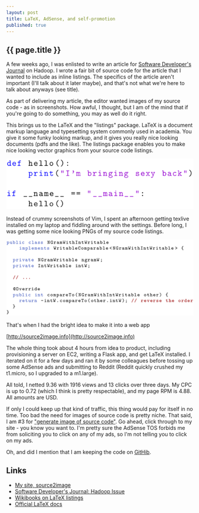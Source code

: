 ```yaml
---
layout: post
title: LaTeX, AdSense, and self-promotion
published: true
---
```


## {{ page.title }}

A few weeks ago, I was enlisted to write an article for [Software Developer's Journal](http://sdjournal.org/)
on Hadoop. I wrote a fair bit of source code for the article that I wanted to include as inline listings. The
specifics of the article aren't important (I'll talk about it later maybe), and that's not what we're here to 
talk about anyways (see title).

As part of delivering my article, the editor wanted images of my source code - as in screenshots. How awful, 
I thought, but I am of the mind that if you're going to do something, you may as well do it right.

This brings us to the LaTeX and the "listings" package. LaTeX is a document markup language and typesetting
system commonly used in academia. You give it some funky looking markup, and it gives you really nice looking
documents (pdfs and the like). The listings package enables you to make nice looking vector graphics from your
source code listings.

![LaTeX Listings image](/images/hello.png "Hello, LaTeX!")

Instead of crummy screenshots of Vim, I spent an afternoon getting texlive installed on my laptop and fiddling 
around with the settings. Before long, I was getting some nice looking PNGs of my source code listings. 

<img src="/images/listing-6.png" title="NGramWithIntWritable, yo." alt="Java source code listing" width="640px"/>

That's when I had the bright idea to make it into a web app

[http://source2image.info](http://source2image.info)

The whole thing took about 4 hours from idea to product, including provisioning a server on EC2, writing a Flask app,
and get LaTeX installed. I iterated on it for a few days and ran it by some colleagues before tossing up some 
AdSense ads and submitting to Reddit (Reddit quickly crushed my t1.micro, so I upgraded to a m1.large).

All told, I netted 9.36 with 1916 views and 13 clicks over three days. My CPC is up to 0.72 (which I think is pretty respectable),
and my page RPM is 4.88. All amounts are USD.

If only I could keep up that kind of traffic, this thing would pay for itself in no time. Too bad the need for images
of source code is pretty niche. That said, I am #3 for ["generate image of source code"](https://www.google.com/search?q=image+of+source+code).
Go ahead, click through to my site - you know you want to. I'm pretty sure the AdSense TOS forbids me from soliciting you to click on
any of my ads, so I'm not telling you to click on my ads.

Oh, and did I mention that I am keeping the code on [GitHib](http://source2image.info).

## Links

* [My site, source2image](http://source2image.info)
* [Software Developer's Journal: Hadoop Issue](http://sdjournal.org/apache-hadoop-ecosystem/)
* [Wikibooks on LaTeX listings](http://en.wikibooks.org/wiki/LaTeX/Source_Code_Listings)
* [Official LaTeX docs](http://www.ctan.org/tex-archive/macros/latex/contrib/listings/)
